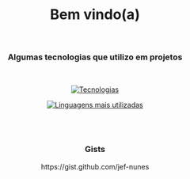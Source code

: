 <h1 align="center">Bem vindo(a)</h1><br>

<h3 align="center">Algumas tecnologias que utilizo em projetos</h3><br>

<div align="center">
  
[![Tecnologias](https://skillicons.dev/icons?i=java,spring,mysql,php,python,bash,html,css,js,react&theme=dark)](https://github.com/jef-nunes?tab=repositories)

[![Linguagens mais utilizadas](https://github-readme-stats.vercel.app/api/top-langs/?username=jef-nunes&layout=donut&hide=css,html&theme=synthwave)](https://github.com/jef-nunes?tab=repositories)

</div>



<br><br>

<h3 align="center">Gists</h3>
<p align="center">https://gist.github.com/jef-nunes</p>

<!--
**jef-nunes/jef-nunes** is a ✨ _special_ ✨ repository because its `README.md` (this file) appears on your GitHub profile.

Here are some ideas to get you started:

- 🔭 I’m currently working on ...
- 🌱 I’m currently learning ...
- 👯 I’m looking to collaborate on ...
- 🤔 I’m looking for help with ...
- 💬 Ask me about ...
- 📫 How to reach me: ...
- 😄 Pronouns: ...
- ⚡ Fun fact: ...
-->
